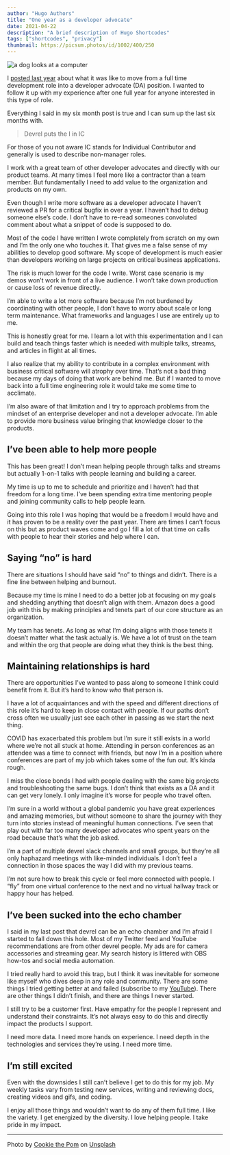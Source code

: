 ```yaml
---
author: "Hugo Authors"
title: "One year as a developer advocate"
date: 2021-04-22
description: "A brief description of Hugo Shortcodes"
tags: ["shortcodes", "privacy"]
thumbnail: https://picsum.photos/id/1002/400/250
---
```


![a dog looks at a computer](https://d33wubrfki0l68.cloudfront.net/512a8bd7fb90bd9fe2b303e1d04d12e5d335eae8/8f4b1/img/one-year-devrel-banner.jpg)

I [posted last year](https://www.justingarrison.com/blog/2020-07-23-dev-to-devrel/) about what it was like to move from a full time development role into a developer advocate (DA) position. I wanted to follow it up with my experience after one full year for anyone interested in this type of role.

Everything I said in my six month post is true and I can sum up the last six months with.

> Devrel puts the I in IC

For those of you not aware IC stands for Individual Contributor and generally is used to describe non-manager roles.

I work with a great team of other developer advocates and directly with our product teams. At many times I feel more like a contractor than a team member. But fundamentally I need to add value to the organization and products on my own.

Even though I write more software as a developer advocate I haven’t reviewed a PR for a critical bugfix in over a year. I haven’t had to debug someone else’s code. I don’t have to re-read someones convoluted comment about what a snippet of code is supposed to do.

Most of the code I have written I wrote completely from scratch on my own and I’m the only one who touches it. That gives me a false sense of my abilities to develop good software. My scope of development is much easier than developers working on large projects on critical business applications.

The risk is much lower for the code I write. Worst case scenario is my demos won’t work in front of a live audience. I won’t take down production or cause loss of revenue directly.

I’m able to write a lot more software because I’m not burdened by coordinating with other people, I don’t have to worry about scale or long term maintenance. What frameworks and languages I use are entirely up to me.

This is honestly great for me. I learn a lot with this experimentation and I can build and teach things faster which is needed with multiple talks, streams, and articles in flight at all times.

I also realize that my ability to contribute in a complex environment with business critical software will atrophy over time. That’s not a bad thing because my days of doing that work are behind me. But if I wanted to move back into a full time engineering role it would take me some time to acclimate.

I’m also aware of that limitation and I try to approach problems from the mindset of an enterprise developer and not a developer advocate. I’m able to provide more business value bringing that knowledge closer to the products.

## I’ve been able to help more people

This has been great! I don’t mean helping people through talks and streams but actually 1-on-1 talks with people learning and building a career.

My time is up to me to schedule and prioritize and I haven’t had that freedom for a long time. I’ve been spending extra time mentoring people and joining community calls to help people learn.

Going into this role I was hoping that would be a freedom I would have and it has proven to be a reality over the past year. There are times I can’t focus on this but as product waves come and go I fill a lot of that time on calls with people to hear their stories and help where I can.

## Saying “no” is hard

There are situations I should have said “no” to things and didn’t. There is a fine line between helping and burnout.

Because my time is mine I need to do a better job at focusing on my goals and shedding anything that doesn’t align with them. Amazon does a good job with this by making principles and tenets part of our core structure as an organization.

My team has tenets. As long as what I’m doing aligns with those tenets it doesn’t matter what the task actually is. We have a lot of trust on the team and within the org that people are doing what they think is the best thing.

## Maintaining relationships is hard

There are opportunities I’ve wanted to pass along to someone I think could benefit from it. But it’s hard to know *who* that person is.

I have a lot of acquaintances and with the speed and different directions of this role it’s hard to keep in close contact with people. If our paths don’t cross often we usually just see each other in passing as we start the next thing.

COVID has exacerbated this problem but I’m sure it still exists in a world where we’re not all stuck at home. Attending in person conferences as an attendee was a time to connect with friends, but now I’m in a position where conferences are part of my job which takes some of the fun out. It’s kinda rough.

I miss the close bonds I had with people dealing with the same big projects and troubleshooting the same bugs. I don’t think that exists as a DA and it can get very lonely. I only imagine it’s worse for people who travel often.

I’m sure in a world without a global pandemic you have great experiences and amazing memories, but without someone to share the journey with they turn into stories instead of meaningful human connections. I’ve seen that play out with far too many developer advocates who spent years on the road because that’s what the job asked.

I’m a part of multiple devrel slack channels and small groups, but they’re all only haphazard meetings with like-minded individuals. I don’t feel a connection in those spaces the way I did with my previous teams.

I’m not sure how to break this cycle or feel more connected with people. I “fly” from one virtual conference to the next and no virtual hallway track or happy hour has helped.

## I’ve been sucked into the echo chamber

I said in my last post that devrel can be an echo chamber and I’m afraid I started to fall down this hole. Most of my Twitter feed and YouTube recommendations are from other devrel people. My ads are for camera accessories and streaming gear. My search history is littered with OBS how-tos and social media automation.

I tried really hard to avoid this trap, but I think it was inevitable for someone like myself who dives deep in any role and community. There are some things I tried getting better at and failed (subscribe to my [YouTube](https://youtube.com/c/JustinGarrison)). There are other things I didn’t finish, and there are things I never started.

I still try to be a customer first. Have empathy for the people I represent and understand their constraints. It’s not always easy to do this and directly impact the products I support.

I need more data. I need more hands on experience. I need depth in the technologies and services they’re using. I need more time.

## I’m still excited

Even with the downsides I still can’t believe I get to do this for my job. My weekly tasks vary from testing new services, writing and reviewing docs, creating videos and gifs, and coding.

I enjoy all those things and wouldn’t want to do any of them full time. I like the variety. I get energized by the diversity. I love helping people. I take pride in my impact.

------

Photo by [Cookie the Pom](https://unsplash.com/@cookiethepom) on [Unsplash](https://unsplash.com/s/photos/alone-computer)
